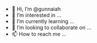 - 👋 Hi, I’m @gunnaiah
- 👀 I’m interested in ...
- 🌱 I’m currently learning ...
- 💞️ I’m looking to collaborate on ...
- 📫 How to reach me ...

<!---
gunnaiah/gunnaiah is a ✨ special ✨ repository because its `README.md` (this file) appears on your GitHub profile.
You can click the Preview link to take a look at your changes.
--->
